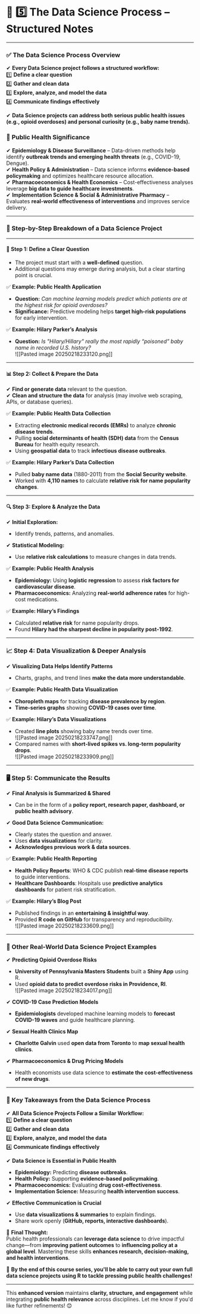 # **📌 5️⃣ The Data Science Process – Structured Notes**  

---

### **✅ The Data Science Process Overview**  

✔ **Every Data Science project follows a structured workflow:**  
  1️⃣ **Define a clear question**  
  2️⃣ **Gather and clean data**  
  3️⃣ **Explore, analyze, and model the data**  
  4️⃣ **Communicate findings effectively**  

✔ **Data Science projects can address both serious public health issues (e.g., opioid overdoses) and personal curiosity (e.g., baby name trends).**  

### 🔎 **Public Health Significance**  
✔ **Epidemiology & Disease Surveillance** – Data-driven methods help identify **outbreak trends and emerging health threats** (e.g., COVID-19, Dengue).  
✔ **Health Policy & Administration** – Data science informs **evidence-based policymaking** and optimizes healthcare resource allocation.  
✔ **Pharmacoeconomics & Health Economics** – Cost-effectiveness analyses leverage **big data to guide healthcare investments**.  
✔ **Implementation Science & Social & Administrative Pharmacy** – Evaluates **real-world effectiveness of interventions** and improves service delivery.  

---

### **📌 Step-by-Step Breakdown of a Data Science Project**  

---

#### **🧐 Step 1: Define a Clear Question**  

- The project must start with a **well-defined** question.  
- Additional questions may emerge during analysis, but a clear starting point is crucial.  

✅ **Example: Public Health Application**  
- **Question:** *Can machine learning models predict which patients are at the highest risk for opioid overdoses?*  
- **Significance:** Predictive modeling helps **target high-risk populations** for early intervention.  

✅ **Example: Hilary Parker’s Analysis**  
- **Question:** *Is "Hilary/Hillary" really the most rapidly “poisoned” baby name in recorded U.S. history?*  
	![[Pasted image 20250218233120.png]]  

---

#### **📊 Step 2: Collect & Prepare the Data**  

✔ **Find or generate data** relevant to the question.  
✔ **Clean and structure the data** for analysis (may involve web scraping, APIs, or database queries).  

✅ **Example: Public Health Data Collection**  
- Extracting **electronic medical records (EMRs)** to analyze **chronic disease trends**.  
- Pulling **social determinants of health (SDH) data** from the **Census Bureau** for health equity research.  
- Using **geospatial data** to track **infectious disease outbreaks**.  

✅ **Example: Hilary Parker’s Data Collection**  
- Pulled **baby name data** (1880-2011) from the **Social Security website**.  
- Worked with **4,110 names** to calculate **relative risk for name popularity changes**.  

---

#### **🔍 Step 3: Explore & Analyze the Data**  

✔ **Initial Exploration:**  
- Identify trends, patterns, and anomalies.  

✔ **Statistical Modeling:**  
- Use **relative risk calculations** to measure changes in data trends.  

✅ **Example: Public Health Analysis**  
- **Epidemiology:** Using **logistic regression** to assess **risk factors for cardiovascular disease**.  
- **Pharmacoeconomics:** Analyzing **real-world adherence rates** for high-cost medications.  

✅ **Example: Hilary’s Findings**  
- Calculated **relative risk** for name popularity drops.  
- Found **Hilary had the sharpest decline in popularity post-1992**.  

---

### **📈 Step 4: Data Visualization & Deeper Analysis**  

✔ **Visualizing Data Helps Identify Patterns**  
- Charts, graphs, and trend lines **make the data more understandable**.  

✅ **Example: Public Health Data Visualization**  
- **Choropleth maps** for tracking **disease prevalence by region**.  
- **Time-series graphs** showing **COVID-19 cases over time**.  

✅ **Example: Hilary’s Data Visualizations**  
- Created **line plots** showing baby name trends over time.  
	![[Pasted image 20250218233747.png]]  
- Compared names with **short-lived spikes vs. long-term popularity drops**.  
	![[Pasted image 20250218233909.png]]  

---

### **🖥️ Step 5: Communicate the Results**  

✔ **Final Analysis is Summarized & Shared**  
- Can be in the form of a **policy report, research paper, dashboard, or public health advisory**.  

✔ **Good Data Science Communication:**  
- Clearly states the question and answer.  
- Uses **data visualizations** for clarity.  
- **Acknowledges previous work & data sources**.  

✅ **Example: Public Health Reporting**  
- **Health Policy Reports**: WHO & CDC publish **real-time disease reports** to guide interventions.  
- **Healthcare Dashboards**: Hospitals use **predictive analytics dashboards** for patient risk stratification.  

✅ **Example: Hilary’s Blog Post**  
- Published findings in an **entertaining & insightful way**.  
- Provided **R code on GitHub** for transparency and reproducibility.  
	![[Pasted image 20250218233609.png]]

---

### **📌 Other Real-World Data Science Project Examples**  

✔ **Predicting Opioid Overdose Risks**  
- **University of Pennsylvania Masters Students** built a **Shiny App** using R.  
- Used **opioid data to predict overdose risks in Providence, RI**.  
	![[Pasted image 20250218234017.png]]  

✔ **COVID-19 Case Prediction Models**  
- **Epidemiologists** developed machine learning models to **forecast COVID-19 waves** and guide healthcare planning.  

✔ **Sexual Health Clinics Map**  
- **Charlotte Galvin** used **open data from Toronto** to **map sexual health clinics**.  

✔ **Pharmacoeconomics & Drug Pricing Models**  
- Health economists use data science to **estimate the cost-effectiveness of new drugs**.  

---

### **🔎 Key Takeaways from the Data Science Process**  

✔ **All Data Science Projects Follow a Similar Workflow:**  
  1️⃣ **Define a clear question**  
  2️⃣ **Gather and clean data**  
  3️⃣ **Explore, analyze, and model the data**  
  4️⃣ **Communicate findings effectively**  

✔ **Data Science is Essential in Public Health**  
- **Epidemiology:** Predicting **disease outbreaks**.  
- **Health Policy:** Supporting **evidence-based policymaking**.  
- **Pharmacoeconomics:** Evaluating **drug cost-effectiveness**.  
- **Implementation Science:** Measuring **health intervention success**.  

✔ **Effective Communication is Crucial**  
- Use **data visualizations & summaries** to explain findings.  
- Share work openly (**GitHub, reports, interactive dashboards**).  

📌 **Final Thought:**  
Public health professionals can **leverage data science** to drive impactful change—from **improving patient outcomes** to **influencing policy at a global level**. Mastering these skills **enhances research, decision-making, and health interventions**.  

🚀 **By the end of this course series, you'll be able to carry out your own full data science projects using R to tackle pressing public health challenges!**  

---

This **enhanced version** maintains **clarity, structure, and engagement** while integrating **public health relevance** across disciplines. Let me know if you'd like further refinements! 😊
